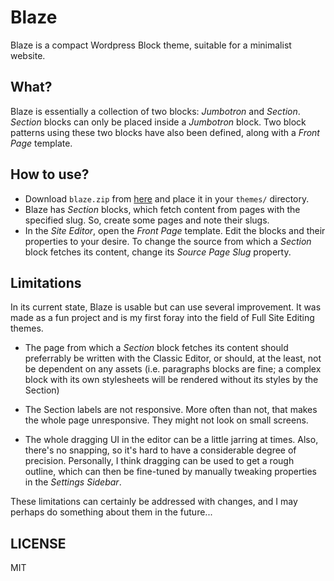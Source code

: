 # Blaze

Blaze is a compact Wordpress Block theme, suitable for a minimalist website.

## What?

Blaze is essentially a collection of two blocks: _Jumbotron_ and _Section_. _Section_ blocks can only be placed inside a _Jumbotron_ block. Two block patterns using these two blocks have also been defined, along with a _Front Page_ template.

## How to use?

- Download `blaze.zip` from [here](http://blaze.coolpage.biz/blaze.zip) and place it in your `themes/` directory.
- Blaze has _Section_ blocks, which fetch content from pages with the specified slug. So, create some pages and note their slugs.
- In the _Site Editor_, open the _Front Page_ template. Edit the blocks and their properties to your desire. To change the source from which a _Section_ block fetches its content, change its _Source Page Slug_ property.

## Limitations

In its current state, Blaze is usable but can use several improvement. It was made as a fun project and is my first foray into the field of Full Site Editing themes.

- The page from which a _Section_ block fetches its content should preferrably be written with the Classic Editor, or should, at the least, not be dependent on any assets (i.e. paragraphs blocks are fine; a complex block with its own stylesheets will be rendered without its styles by the Section)

- The Section labels are not responsive. More often than not, that makes the whole page unresponsive. They might not look on small screens.

- The whole dragging UI in the editor can be a little jarring at times. Also, there's no snapping, so it's hard to have a considerable degree of precision. Personally, I think dragging can be used to get a rough outline, which can then be fine-tuned by manually tweaking properties in the _Settings Sidebar_.

These limitations can certainly be addressed with changes, and I may perhaps do something about them in the future...

## LICENSE

MIT
